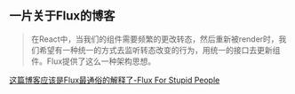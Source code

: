## 一片关于Flux的博客

>在React中，当我们的组件需要频繁的更改转态，然后重新被render时，我们希望有一种统一的方式去监听转态改变的行为，用统一的接口去更新组件。Flux提供了这么一种架构思想。

[这篇博客应该是Flux最通俗的解释了-Flux For Stupid People](http://blog.andrewray.me/flux-for-stupid-people/)
